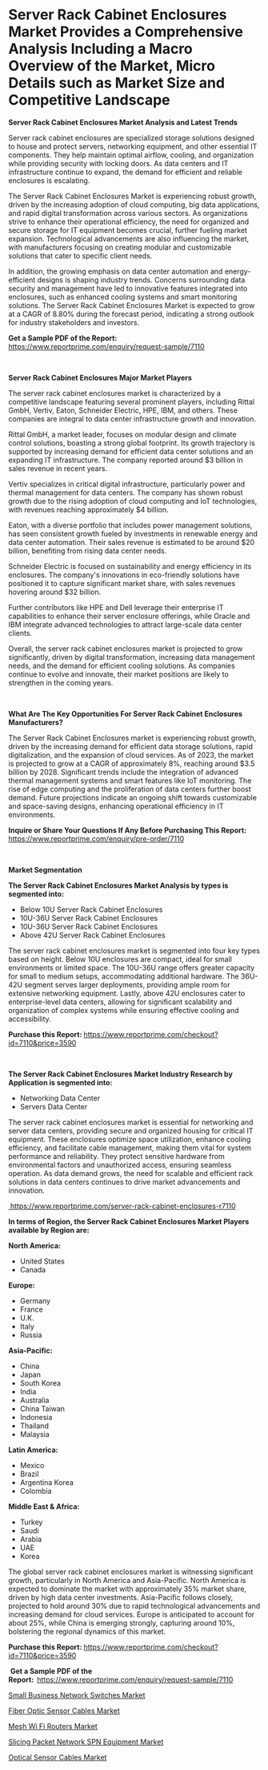 <p><h1>Server Rack Cabinet Enclosures Market Provides a Comprehensive Analysis Including a Macro Overview of the Market, Micro Details such as Market Size and Competitive Landscape</h1></p><p><strong>Server Rack Cabinet Enclosures Market Analysis and Latest Trends</strong></p>
<p><p>Server rack cabinet enclosures are specialized storage solutions designed to house and protect servers, networking equipment, and other essential IT components. They help maintain optimal airflow, cooling, and organization while providing security with locking doors. As data centers and IT infrastructure continue to expand, the demand for efficient and reliable enclosures is escalating.</p><p>The Server Rack Cabinet Enclosures Market is experiencing robust growth, driven by the increasing adoption of cloud computing, big data applications, and rapid digital transformation across various sectors. As organizations strive to enhance their operational efficiency, the need for organized and secure storage for IT equipment becomes crucial, further fueling market expansion. Technological advancements are also influencing the market, with manufacturers focusing on creating modular and customizable solutions that cater to specific client needs.</p><p>In addition, the growing emphasis on data center automation and energy-efficient designs is shaping industry trends. Concerns surrounding data security and management have led to innovative features integrated into enclosures, such as enhanced cooling systems and smart monitoring solutions. The Server Rack Cabinet Enclosures Market is expected to grow at a CAGR of 8.80% during the forecast period, indicating a strong outlook for industry stakeholders and investors.</p></p>
<p><strong>Get a Sample PDF of the Report:&nbsp;</strong> <a href="https://www.reportprime.com/enquiry/request-sample/7110?utm_campaign=1159&utm_medium=2&utm_source=Github&utm_content=ia&utm_term=19032025&utm_id=server-rack-cabinet-enclosures">https://www.reportprime.com/enquiry/request-sample/7110</a></p>
<p>&nbsp;</p>
<p><strong>Server Rack Cabinet Enclosures Major Market Players</strong></p>
<p><p>The server rack cabinet enclosures market is characterized by a competitive landscape featuring several prominent players, including Rittal GmbH, Vertiv, Eaton, Schneider Electric, HPE, IBM, and others. These companies are integral to data center infrastructure growth and innovation.</p><p>Rittal GmbH, a market leader, focuses on modular design and climate control solutions, boasting a strong global footprint. Its growth trajectory is supported by increasing demand for efficient data center solutions and an expanding IT infrastructure. The company reported around $3 billion in sales revenue in recent years.</p><p>Vertiv specializes in critical digital infrastructure, particularly power and thermal management for data centers. The company has shown robust growth due to the rising adoption of cloud computing and IoT technologies, with revenues reaching approximately $4 billion.</p><p>Eaton, with a diverse portfolio that includes power management solutions, has seen consistent growth fueled by investments in renewable energy and data center automation. Their sales revenue is estimated to be around $20 billion, benefiting from rising data center needs.</p><p>Schneider Electric is focused on sustainability and energy efficiency in its enclosures. The company's innovations in eco-friendly solutions have positioned it to capture significant market share, with sales revenues hovering around $32 billion.</p><p>Further contributors like HPE and Dell leverage their enterprise IT capabilities to enhance their server enclosure offerings, while Oracle and IBM integrate advanced technologies to attract large-scale data center clients.</p><p>Overall, the server rack cabinet enclosures market is projected to grow significantly, driven by digital transformation, increasing data management needs, and the demand for efficient cooling solutions. As companies continue to evolve and innovate, their market positions are likely to strengthen in the coming years.</p></p>
<p>&nbsp;</p>
<p><strong>What Are The Key Opportunities For Server Rack Cabinet Enclosures Manufacturers?</strong></p>
<p><p>The Server Rack Cabinet Enclosures market is experiencing robust growth, driven by the increasing demand for efficient data storage solutions, rapid digitalization, and the expansion of cloud services. As of 2023, the market is projected to grow at a CAGR of approximately 8%, reaching around $3.5 billion by 2028. Significant trends include the integration of advanced thermal management systems and smart features like IoT monitoring. The rise of edge computing and the proliferation of data centers further boost demand. Future projections indicate an ongoing shift towards customizable and space-saving designs, enhancing operational efficiency in IT environments.</p></p>
<p><strong>Inquire or Share Your Questions If Any Before Purchasing This Report:</strong> <a href="https://www.reportprime.com/enquiry/pre-order/7110?utm_campaign=1159&utm_medium=2&utm_source=Github&utm_content=ia&utm_term=19032025&utm_id=server-rack-cabinet-enclosures">https://www.reportprime.com/enquiry/pre-order/7110</a></p>
<p>&nbsp;</p>
<p><strong>Market Segmentation</strong></p>
<p><strong>The Server Rack Cabinet Enclosures Market Analysis by types is segmented into:</strong></p>
<p><ul><li>Below 10U Server Rack Cabinet Enclosures</li><li>10U-36U Server Rack Cabinet Enclosures</li><li>10U-36U Server Rack Cabinet Enclosures</li><li>Above 42U Server Rack Cabinet Enclosures</li></ul></p>
<p><p>The server rack cabinet enclosures market is segmented into four key types based on height. Below 10U enclosures are compact, ideal for small environments or limited space. The 10U-36U range offers greater capacity for small to medium setups, accommodating additional hardware. The 36U-42U segment serves larger deployments, providing ample room for extensive networking equipment. Lastly, above 42U enclosures cater to enterprise-level data centers, allowing for significant scalability and organization of complex systems while ensuring effective cooling and accessibility.</p></p>
<p><strong>Purchase this Report:&nbsp;</strong><a href="https://www.reportprime.com/checkout?id=7110&price=3590&utm_campaign=1159&utm_medium=2&utm_source=Github&utm_content=ia&utm_term=19032025&utm_id=server-rack-cabinet-enclosures">https://www.reportprime.com/checkout?id=7110&price=3590</a></p>
<p>&nbsp;</p>
<p><strong>The Server Rack Cabinet Enclosures Market Industry Research by Application is segmented into:</strong></p>
<p><ul><li>Networking Data Center</li><li>Servers Data Center</li></ul></p>
<p><p>The server rack cabinet enclosures market is essential for networking and server data centers, providing secure and organized housing for critical IT equipment. These enclosures optimize space utilization, enhance cooling efficiency, and facilitate cable management, making them vital for system performance and reliability. They protect sensitive hardware from environmental factors and unauthorized access, ensuring seamless operation. As data demand grows, the need for scalable and efficient rack solutions in data centers continues to drive market advancements and innovation.</p></p>
<p><a href="https://www.reportprime.com/server-rack-cabinet-enclosures-r7110?utm_campaign=1159&utm_medium=2&utm_source=Github&utm_content=ia&utm_term=19032025&utm_id=server-rack-cabinet-enclosures">&nbsp;https://www.reportprime.com/server-rack-cabinet-enclosures-r7110</a></p>
<p><strong>In terms of Region, the Server Rack Cabinet Enclosures Market Players available by Region are:</strong></p>
<p>
    <p> <strong> North America: </strong>
        <ul>
            <li>United States</li>
            <li>Canada</li>
        </ul>
        </p> 
    <p> <strong> Europe: </strong>
        <ul>
            <li>Germany</li>
            <li>France</li>
            <li>U.K.</li>
            <li>Italy</li>
            <li>Russia</li>
        </ul>
        </p> 
    <p> <strong> Asia-Pacific: </strong>
        <ul>
            <li>China</li>
            <li>Japan</li>
            <li>South Korea</li>
            <li>India</li>
            <li>Australia</li>
            <li>China Taiwan</li>
            <li>Indonesia</li>
            <li>Thailand</li>
            <li>Malaysia</li>
        </ul>
        </p> 
    <p> <strong> Latin America: </strong>
        <ul>
            <li>Mexico</li>
            <li>Brazil</li>
            <li>Argentina Korea</li>
            <li>Colombia</li>
        </ul>
        </p> 
    <p> <strong> Middle East & Africa: </strong>
        <ul>
            <li>Turkey</li>
            <li>Saudi</li>
            <li>Arabia</li>
            <li>UAE</li>
            <li>Korea</li>
        </ul>
    </p>
    </p>
<p><p>The global server rack cabinet enclosures market is witnessing significant growth, particularly in North America and Asia-Pacific. North America is expected to dominate the market with approximately 35% market share, driven by high data center investments. Asia-Pacific follows closely, projected to hold around 30% due to rapid technological advancements and increasing demand for cloud services. Europe is anticipated to account for about 25%, while China is emerging strongly, capturing around 10%, bolstering the regional dynamics of this market.</p></p>
<p><strong>Purchase this Report: </strong><a href="https://www.reportprime.com/checkout?id=7110&price=3590&utm_campaign=1159&utm_medium=2&utm_source=Github&utm_content=ia&utm_term=19032025&utm_id=server-rack-cabinet-enclosures">https://www.reportprime.com/checkout?id=7110&price=3590</a></p>
<p>&nbsp;<strong>Get a Sample PDF of the Report:&nbsp;&nbsp;</strong><a href="https://www.reportprime.com/enquiry/request-sample/7110?utm_campaign=1159&utm_medium=2&utm_source=Github&utm_content=ia&utm_term=19032025&utm_id=server-rack-cabinet-enclosures">https://www.reportprime.com/enquiry/request-sample/7110</a></p>
<p><strong></strong></p>
<p><p><a href="https://github.com/tamerlgwilt/Market-Research-Report-List-1/blob/main/small-business-network-switches-market.md?utm_campaign=1159&utm_medium=2&utm_source=Github&utm_content=ia&utm_term=19032025&utm_id=server-rack-cabinet-enclosures">Small Business Network Switches Market</a></p><p><a href="https://github.com/resiebustin/Market-Research-Report-List-1/blob/main/fiber-optic-sensor-cables-market.md?utm_campaign=1159&utm_medium=2&utm_source=Github&utm_content=ia&utm_term=19032025&utm_id=server-rack-cabinet-enclosures">Fiber Optic Sensor Cables Market</a></p><p><a href="https://github.com/sivyerloucks/Market-Research-Report-List-1/blob/main/mesh-wi-fi-routers-market.md?utm_campaign=1159&utm_medium=2&utm_source=Github&utm_content=ia&utm_term=19032025&utm_id=server-rack-cabinet-enclosures">Mesh Wi Fi Routers Market</a></p><p><a href="https://github.com/rwanjamiul/Market-Research-Report-List-1/blob/main/slicing-packet-network-spn-equipment-market.md?utm_campaign=1159&utm_medium=2&utm_source=Github&utm_content=ia&utm_term=19032025&utm_id=server-rack-cabinet-enclosures">Slicing Packet Network SPN Equipment Market</a></p><p><a href="https://github.com/safatabhee/Market-Research-Report-List-1/blob/main/optical-sensor-cables-market.md?utm_campaign=1159&utm_medium=2&utm_source=Github&utm_content=ia&utm_term=19032025&utm_id=server-rack-cabinet-enclosures">Optical Sensor Cables Market</a></p></p>